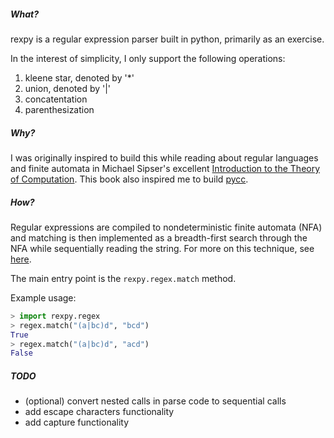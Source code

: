 ##### What?
rexpy is a regular expression parser built in python, primarily as an exercise.

In the interest of simplicity, I only support the following operations:
1. kleene star, denoted by '*'
2. union, denoted by '|'
3. concatentation
4. parenthesization

##### Why?
I was originally inspired to build this while reading about regular languages and finite automata in Michael
Sipser's excellent [Introduction to the Theory of Computation](https://www.amazon.com/Introduction-Theory-Computation-Michael-Sipser/dp/113318779X).
This book also inspired me to build [pycc](https://github.com/lsankar4033/pycc).

##### How?
Regular expressions are compiled to nondeterministic finite automata (NFA) and matching is then implemented as
a breadth-first search through the NFA while sequentially reading the string. For more on this technique, see
[here](https://swtch.com/~rsc/regexp/regexp1.html).

The main  entry point is the `rexpy.regex.match` method.

Example usage:

```python
> import rexpy.regex
> regex.match("(a|bc)d", "bcd")
True
> regex.match("(a|bc)d", "acd")
False
```

##### TODO
- (optional) convert nested calls in parse code to sequential calls
- add escape characters functionality
- add capture functionality
